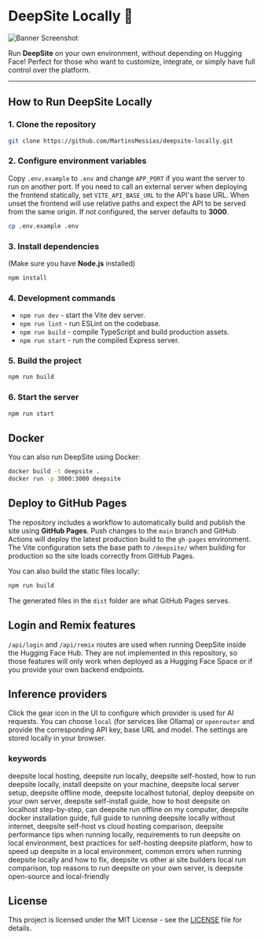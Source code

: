 # DeepSite Locally 🚀

![Banner Screenshot](./localconfig.png)

Run **DeepSite** on your own environment, without depending on Hugging Face!
Perfect for those who want to customize, integrate, or simply have full control over the platform.

---

## How to Run DeepSite Locally

### 1. Clone the repository
```bash
git clone https://github.com/MartinsMessias/deepsite-locally.git
```

### 2. Configure environment variables
Copy `.env.example` to `.env` and change `APP_PORT` if you want the server to run
on another port. If you need to call an external server when deploying the
frontend statically, set `VITE_API_BASE_URL` to the API's base URL. When unset the
frontend will use relative paths and expect the API to be served from the same
origin. If not configured, the server defaults to **3000**.
```bash
cp .env.example .env
```

### 3. Install dependencies
(Make sure you have **Node.js** installed)
```bash
npm install
```

### 4. Development commands
* `npm run dev`  - start the Vite dev server.
* `npm run lint` - run ESLint on the codebase.
* `npm run build` - compile TypeScript and build production assets.
* `npm run start` - run the compiled Express server.

### 5. Build the project
```bash
npm run build
```

### 6. Start the server
```bash
npm run start
```

## Docker
You can also run DeepSite using Docker:
```bash
docker build -t deepsite .
docker run -p 3000:3000 deepsite
```

## Deploy to GitHub Pages

The repository includes a workflow to automatically build and publish the site
using **GitHub Pages**. Push changes to the `main` branch and GitHub Actions
will deploy the latest production build to the `gh-pages` environment. The Vite
configuration sets the base path to `/deepsite/` when building for
production so the site loads correctly from GitHub Pages.

You can also build the static files locally:

```bash
npm run build
```

The generated files in the `dist` folder are what GitHub Pages serves.

## Login and Remix features
`/api/login` and `/api/remix` routes are used when running DeepSite inside the
Hugging Face Hub. They are not implemented in this repository, so those
features will only work when deployed as a Hugging Face Space or if you provide
your own backend endpoints.

## Inference providers
Click the gear icon in the UI to configure which provider is used for AI
requests. You can choose `local` (for services like Ollama) or `openrouter` and
provide the corresponding API key, base URL and model. The settings are stored
locally in your browser.

### keywords
deepsite local hosting, deepsite run locally, deepsite self-hosted, how to run deepsite locally, install deepsite on your machine, deepsite local server setup, deepsite offline mode, deepsite localhost tutorial, deploy deepsite on your own server, deepsite self-install guide, how to host deepsite on localhost step-by-step, can deepsite run offline on my computer, deepsite docker installation guide, full guide to running deepsite locally without internet, deepsite self-host vs cloud hosting comparison, deepsite performance tips when running locally, requirements to run deepsite on local environment, best practices for self-hosting deepsite platform, how to speed up deepsite in a local environment, common errors when running deepsite locally and how to fix, deepsite vs other ai site builders local run comparison, top reasons to run deepsite on your own server, is deepsite open-source and local-friendly


## License

This project is licensed under the MIT License - see the [LICENSE](LICENSE) file for details.

